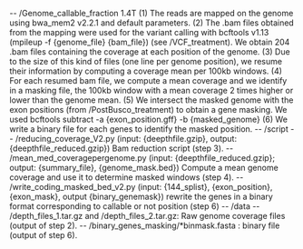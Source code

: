 -- /Genome_callable_fraction 1.4T
(1) The reads are mapped on the genome using bwa_mem2 v2.2.1 and default parameters.
(2) The .bam files obtained from the mapping were used for the variant calling with bcftools v1.13 (mpileup -f {genome_file} {bam_file}) (see /VCF_treatment).
    We obtain 204 .bam files containing the coverage at each position of the genome.
(3) Due to the size of this kind of files (one line per genome position), we resume their information by computing a coverage mean per 100kb windows.
(4) For each resumed bam file, we compute a mean coverage and we identify in a masking file, the 100kb window with a mean coverage 2 times higher or lower than the genome mean.
(5) We intersect the masked genome with the exon positions (from /PostBusco_treatment) to obtain a gene masking.
    We used bcftools subtract -a {exon_position.gff} -b {masked_genome}
(6) We write a binary file for each genes to identify the masked position.
	-- /script
		-- /reducing_coverage_V2.py (input: {deepthfile.gzip}, output: {deepthfile_reduced.gzip})
		   Bam reduction script (step 3).
                -- /mean_med_coveragepergenome.py (input: {deepthfile_reduced.gzip}; output: {summary_file}, {genome_mask.bed})
                  Compute a mean genome coverage and use it to determine masked windows (step 4).
                -- /write_coding_masked_bed_v2.py (input: {144_splist}, {exon_position}, {exon_mask}, output {binary_genemask})
                 rewrite the genes in a binary format corresponding to callable or not position (step 6)
	-- /data 
		-- /depth_files_1.tar.gz and /depth_files_2.tar.gz: Raw genome coverage files (output of step 2).
		-- /binary_genes_masking/*binmask.fasta : binary file (output of step 6).
